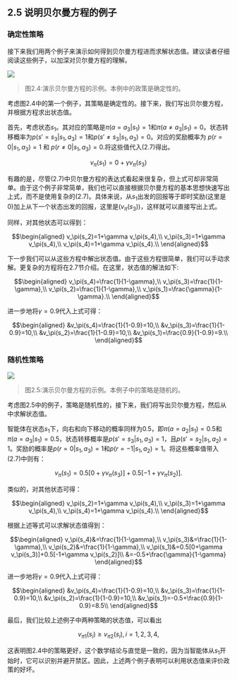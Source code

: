 ## 2.5 说明贝尔曼方程的例子

### 确定性策略

接下来我们用两个例子来演示如何得到贝尔曼方程进而求解状态值。建议读者仔细阅读这些例子，以加深对贝尔曼方程的理解。

 ![](../img/02/3.png)
 > 图$2.4$:演示贝尔曼方程的示例。本例中的政策是确定性的。

考虑图$2.4$中的第一个例子，其策略是确定性的。接下来，我们写出贝尔曼方程，并根据方程求出状态值。

首先，考虑状态$s_1$。其对应的策略是$\pi(a = a_3|s_1) = 1$和$\pi(a \neq a_3|s_1) = 0$。状态转移概率为$p(s' = s_3|s_1,a_3) = 1$和$p(s'\neq s_3|s_1,a_3)=0$。对应的奖励概率为
$p(r = 0|s_1, a_3) = 1$ 和 $p(r \neq 0|s_1, a_3) = 0$.将这些值代入$(2.7)$得出。

$$v_\pi(s_1) = 0 + \gamma v_\pi (s_3)$$

有趣的是，尽管$(2.7)$中贝尔曼方程的表达式看起来很复杂，但上式可却非常简单。由于这个例子非常简单，我们也可以直接根据贝尔曼方程的基本思想快速写出上式，而不是使用复杂的$(2.7)$。具体来说，从$s_1$出发的回报等于即时奖励(这里是0)加上从下一个状态出发的回报，这里是($v_\pi(s_3)$)，这样就可以直接写出上式。

同样，对其他状态可以得到：

$$\begin{aligned}
    v_\pi(s_2)=1+\gamma v_\pi(s_4),\\
    v_\pi(s_3)=1+\gamma v_\pi(s_4),\\
    v_\pi(s_4)=1+\gamma v_\pi(s_4).\\
\end{aligned}$$

下一步我们可以从这些方程中解出状态值。由于这些方程很简单，我们可以手动求解。更复杂的方程将在$2.7$节介绍。在这里，状态值的解法如下:

$$\begin{aligned}
    v_\pi(s_4)=\frac{1}{1-\gamma},\\
    v_\pi(s_3)=\frac{1}{1-\gamma},\\
    v_\pi(s_2)=\frac{1}{1-\gamma},\\
    v_\pi(s_1)=\frac{\gamma}{1-\gamma}.\\
\end{aligned}$$

进一步地将$\gamma=0.9$代入上式可得：

$$\begin{aligned}
    &v_\pi(s_4)=\frac{1}{1-0.9}=10,\\
    &v_\pi(s_3)=\frac{1}{1-0.9}=10,\\
    &v_\pi(s_2)=\frac{1}{1-0.9}=10,\\
    &v_\pi(s_1)=\frac{0.9}{1-0.9}=9.\\
\end{aligned}$$

### 随机性策略

 ![](../img/02/4.png)
 > 图$2.5$:演示贝尔曼方程的示例。本例子中的策略是随机的。

考虑图$2.5$中的例子，策略是随机性的，接下来，我们将写出贝尔曼方程，然后从中求解状态值。

智能体在状态$s_1$下，向右和向下移动的概率同样为$0.5$，即$\pi(a=a_2|s_1) =0.5$和$\pi(a=a_3|s_1)=0.5$，状态转移概率是$p(s'=s_3|s_1, a_3)=1$，且$p(s'=s_2|s_1,a_2)= 1$。奖励的概率是$p(r=0|s_1,a_3)=1$和$p(r=-1|s_1,a_2)=1$。将这些概率值带入$(2.7)$中则有：

$$v_\pi(s_1)=0.5[0+\gamma v_\pi(s_3)]+0.5[-1+\gamma v_\pi(s_2)].$$

类似的，对其他状态可得：

$$\begin{aligned}
    v_\pi(s_2)=1+\gamma v_\pi(s_4),\\
    v_\pi(s_3)=1+\gamma v_\pi(s_4),\\
    v_\pi(s_4)=1+\gamma v_\pi(s_4).\\
\end{aligned}$$

根据上述等式可以求解状态值得到：

$$\begin{aligned}
    v_\pi(s_4)&=\frac{1}{1-\gamma},\\
    v_\pi(s_3)&=\frac{1}{1-\gamma},\\
    v_\pi(s_2)&=\frac{1}{1-\gamma},\\
    v_\pi(s_1)&=0.5[0+\gamma v_\pi(s_3)]+0.5[-1+\gamma v_\pi(s_2)]\\
    &=-0.5+\frac{\gamma}{1-\gamma}
\end{aligned}$$

进一步地将$\gamma=0.9$代入上式可得：

$$\begin{aligned}
    &v_\pi(s_4)=\frac{1}{1-0.9}=10,\\
    &v_\pi(s_3)=\frac{1}{1-0.9}=10,\\
    &v_\pi(s_2)=\frac{1}{1-0.9}=10,\\
    &v_\pi(s_1)=-0.5+\frac{0.9}{1-0.9}=8.5\\
\end{aligned}$$

最后，我们比较上述例子中两种策略的状态值，可以看出

$$v_{\pi 1} (s_i)\geq v_{\pi 2}(s_i), i=1,2,3,4,$$

这表明图$2.4$中的策略更好，这个数学结论与直觉是一致的，因为当智能体从$s_1$开始时，它可以识别并避开禁区。因此，上述两个例子表明可以利用状态值来评价政策的好坏。